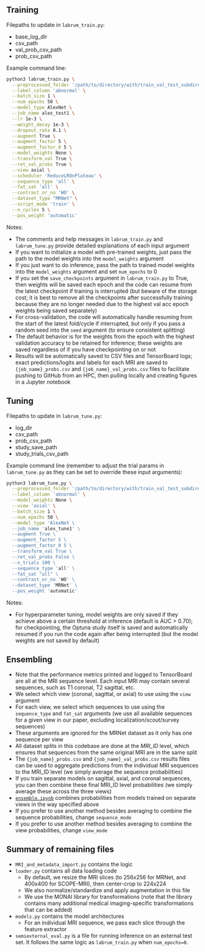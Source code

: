## Training
Filepaths to update in ```labrum_train.py```:
 - base_log_dir
 - csv_path
 - val_prob_csv_path
 - prob_csv_path

Example command line: 
```bash
python3 labrum_train.py \
  --preprocessed_folder '/path/to/directory/with/train_val_test_subdirectories/' \
  --label_column 'abnormal' \
  --batch_size 1 \
  --num_epochs 50 \
  --model_type AlexNet \
  --job_name alex_test1 \
  --lr 1e-3 \
  --weight_decay 1e-3 \
  --dropout_rate 0.1 \
  --augment True \
  --augment_factor 5 \
  --augment_factor_0 5 \
  --model_weights None \
  --transform_val True \
  --ret_val_probs True \
  --view axial \
  --scheduler 'ReduceLROnPlateau' \
  --sequence_type 'all' \
  --fat_sat 'all' \
  --contrast_or_no 'WO' \
  --dataset_type "MRNet" \
  --script_mode 'train' \
  --n_cycles 5 \
  --pos_weight 'automatic' 
```
Notes: 
 - The comments and help messages in ```labrum_train.py``` and ```labrum_tune.py``` provide detailed explanations of each input argument
 - If you want to initialize a model with pre-trained weights, just pass the path to the model weights into the ```model_weights``` argument 
 - If you just want to do inference, pass the path to trained model weights into the ```model_weights``` argument and set ```num_epochs``` to 0
 - If you set the ```save_checkpoints``` argument in ```labrum_train.py``` to True, then weights will be saved each epoch and the code can resume from the latest checkpoint if training is interrupted (but beware of the storage cost; it is best to remove all the checkpoints after successfully training because they are no longer needed due to the highest val acc epoch weights being saved separately)
 - For cross-validation, the code will automatically handle resuming from the start of the latest fold/cycle if interrupted, but only if you pass a random seed into the ```seed``` argument (to ensure consistent splitting)
 - The default behavior is for the weights from the epoch with the highest validation accuracy to be retained for inference; these weights are saved regardless of if you have checkpointing on or not
 - Results will be automatically saved to CSV files and TensorBoard logs; exact predictions/logits and labels for each MRI are saved to ```{job_name}_probs.csv``` and ```{job_name}_val_probs.csv``` files to facilitate pushing to GitHub from an HPC, then pulling locally and creating figures in a Jupyter notebook

## Tuning
Filepaths to update in ```labrum_tune.py```: 
 - log_dir
 - csv_path
 - prob_csv_path
 - study_save_path
 - study_trials_csv_path

Example command line (remember to adjust the trial params in ```labrum_tune.py``` as they can be set to override these input arguments): 
```bash
python3 labrum_tune.py \
  --preprocessed_folder '/path/to/directory/with/train_val_test_subdirectories/' \
  --label_column 'abnormal' \
  --model_weights None \
  --view 'axial' \
  --batch_size 1 \
  --num_epochs 50 \
  --model_type 'AlexNet \
  --job_name 'alex_tune1' \
  --augment True \
  --augment_factor 5 \
  --augment_factor_0 5 \
  --transform_val True \
  --ret_val_probs False \
  --n_trials 100 \
  --sequence_type 'all' \
  --fat_sat "all" \
  --contrast_or_no 'WO' \
  --dataset_type 'MRNet' \
  --pos_weight 'automatic' 
```
Notes: 
 - For hyperparameter tuning, model weights are only saved if they achieve above a certain threshold at inference (default is AUC > 0.70); for checkpointing, the Optuna study itself is saved and automatically resumed if you run the code again after being interrupted (but the model weights are not saved by default)

## Ensembling
 - Note that the performance metrics printed and logged to TensorBoard are all at the MRI sequence level. Each input MRI may contain several sequences, such as T1 coronal, T2 sagittal, etc.
 - We select which view (coronal, sagittal, or axial) to use using the ```view``` argument
 - For each view, we select which sequences to use using the ```sequence_type``` and ```fat_sat``` arguments (we use all available sequences for a given view in our paper, excluding localization/scout/survey sequences)
  - These arguments are ignored for the MRNet dataset as it only has one sequence per view
 - All dataset splits in this codebase are done at the _MRI_ID_ level, which ensures that sequences from the same original MRI are in the same split
 - The ```{job_name}_probs.csv``` and ```{job_name}_val_probs.csv``` results files can be used to aggregate predictions from the individual MRI sequences to the MRI_ID level (we simply average the sequence probabilities)
 - If you train separate models on sagittal, axial, and coronal sequences, you can then combine these final MRI_ID level probabilities (we simply average these across the three views)
 - [`ensemble.ipynb`](https://github.com/sahilsethi0105/scope-mri/blob/main/ensemble.ipynb) combines probabilities from models trained on separate views in the way specified above
  - If you prefer to use another method besides averaging to combine the sequence probabilities, change ```sequence_mode```
  - If you prefer to use another method besides averaging to combine the view probabilities, change ```view_mode```
  
## Summary of remaining files
 - ```MRI_and_metadata_import.py``` contains the logic
 - ```loader.py``` contains all data loading code
   - By default, we resize the MRI slices (to 256x256 for MRNet, and 400x400 for SCOPE-MRI), then center-crop to 224x224
   - We also normalize/standardize and apply augmentation in this file
   - We use the MONAI library for transformations (note that the library contains many additional medical imaging-specific transformations that can be added)
 - ```models.py``` contains the model architectures
   - For an individual MRI sequence, we pass each slice through the feature extractor 
 - ```semiexternal_eval.py``` is a file for running inference on an external test set. It follows the same logic as ```labrum_train.py``` when ```num_epochs=0```. 
